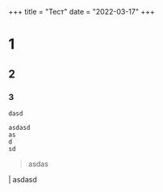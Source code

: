 +++
title = "Тест"
date = "2022-03-17"
+++

# 1
## 2
### 3

`dasd`

```
asdasd
as
d
sd
```

> asdas

| asdasd
